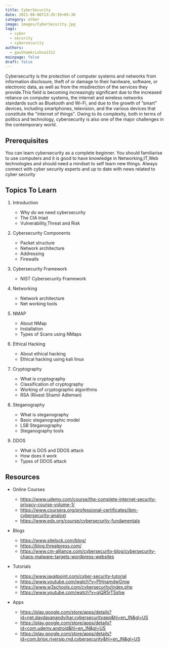```yaml
---
title: CyberSecurity
date: 2021-08-06T13:35:55+05:30
category: other
image: images/CyberSecurity.jpg
tags:
  - cyber
  - security
  - cybersecurity
authors:
  - gauthamkrishna1312
mainpage: false
draft: false
---
```

Cybersecurity is the protection of computer systems and networks from information disclosure, theft of or damage to their hardware, software, or electronic data, as well as from the misdirection of the services they provide.This field is becoming increasingly significant due to the increased reliance on computer systems, the internet and wireless networks standards such as Bluetooth and Wi-Fi, and due to the growth of ”smart” devices, including smartphones, television, and the various devices that constitute the "internet of things". Owing to its complexity, both in terms of politics and technology, cybersecurity is also one of the major challenges in the contemporary world.

## Prerequisites

You can learn cybersecurity as a complete beginner. You should familiarise to use computers and it is good to have knowledge in Networking,IT,Web technologies and should need a mindset to self learn new things. Always connect with cyber security experts and up to date with news related to cyber security

## Topics To Learn

1. Introduction

   * Why do we need cybersecurity
   * The CIA triad
   * Vulnerability,Threat and Risk
2. Cybersecurity Components

   * Packet structure
   * Network architecture
   * Addressing
   * Firewalls
3. Cybersecurity Framework

   * NIST Cybersecurity Framework
4. Networking

   * Network architecture
   * Net working tools
5. NMAP

   * About NMap
   * Installation
   * Types of Scans using NMaps
6. Ethical Hacking

   * About ethical hacking
   * Ethical hacking using kali linux
7. Cryptography

   * What is cryptography
   * Classification of cryptography
   * Working of cryptographic algorithms
   * RSA (Rivest Shamir Adleman)
8. Steganography

   * What is steganography
   * Basic steganographic model
   * LSB Steganography
   * Steganography tools
9. DDOS

   * What is DOS and DDOS attack
   * How does it work
   * Types of DDOS attack

## Resources

* Online Courses

  * <https://www.udemy.com/course/the-complete-internet-security-privacy-course-volume-1/>
  * <https://www.coursera.org/professional-certificates/ibm-cybersecurity-analyst>
  * <https://www.edx.org/course/cybersecurity-fundamentals>
* Blogs

  * <https://www.sitelock.com/blog/>
  * <https://blog.threatpress.com/>
  * <https://www.cm-alliance.com/cybersecurity-blog/cybersecurity-chaos-malware-targets-wordpress-websites>
* Tutorials

  * <https://www.javatpoint.com/cyber-security-tutorial>
  * <https://www.youtube.com/watch?v=PlHnamdwGmw>
  * <https://www.w3schools.com/cybersecurity/index.php>
  * <https://www.youtube.com/watch?v=qiQR5rTSshw>
* Apps

  * <https://play.google.com/store/apps/details?id=net.davdayanandvihar.cybersecurityapp&hl=en_IN&gl=US>
  * <https://play.google.com/store/apps/details?id=com.udemy.android&hl=en_IN&gl=US>
  * <https://play.google.com/store/apps/details?id=com.briox.riversip.rnd.cybersecurity&hl=en_IN&gl=US>